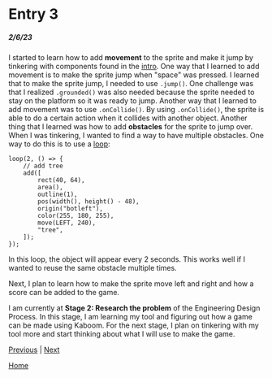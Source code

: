 # Entry 3
##### 2/6/23

I started to learn how to add **movement** to the sprite and make it jump by tinkering with components found in the [intro](https://kaboomjs.com/doc/intro). One way that I learned to add movement is to make the sprite jump when "space" was pressed. I learned that to make the sprite jump, I needed to use `.jump()`. One challenge was that I realized `.grounded()` was also needed because the sprite needed to stay on the platform so it was ready to jump. Another way that I learned to add movement was to use `.onCollide()`. By using `.onCollide()`, the sprite is able to do a certain action when it collides with another object. Another thing that I learned was how to add **obstacles** for the sprite to jump over. When I was tinkering, I wanted to find a way to have multiple obstacles. One way to do this is to use a [loop](https://kaboomjs.com/#loop):

```
loop(2, () => {
	// add tree
	add([
		rect(40, 64),
		area(),
		outline(1),
		pos(width(), height() - 48),
		origin("botleft"),
		color(255, 180, 255),
		move(LEFT, 240),
		"tree",
	]);
});
```

In this loop, the object will appear every 2 seconds. This works well if I wanted to reuse the same obstacle multiple times.

Next, I plan to learn how to make the sprite move left and right and how a score can be added to the game.

I am currently at **Stage 2: Research the problem** of the Engineering Design Process. In this stage, I am learning my tool and figuring out how a game can be made using Kaboom. For the next stage, I plan on tinkering with my tool more and start thinking about what I will use to make the game.

[Previous](entry02.md) | [Next](entry04.md)

[Home](../README.md)
